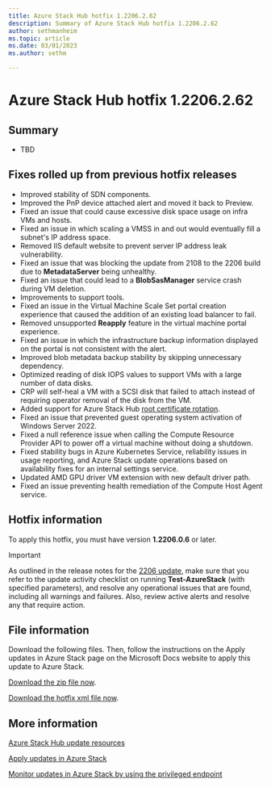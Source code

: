 ```yaml
---
title: Azure Stack Hub hotfix 1.2206.2.62
description: Summary of Azure Stack Hub hotfix 1.2206.2.62
author: sethmanheim
ms.topic: article
ms.date: 03/01/2023
ms.author: sethm

---
```


# Azure Stack Hub hotfix 1.2206.2.62

## Summary

- TBD

## Fixes rolled up from previous hotfix releases

- Improved stability of SDN components.
- Improved the PnP device attached alert and moved it back to Preview.
- Fixed an issue that could cause excessive disk space usage on infra VMs and hosts.
- Fixed an issue in which scaling a VMSS in and out would eventually fill a subnet's IP address space.
- Removed IIS default website to prevent server IP address leak vulnerability.
- Fixed an issue that was blocking the update from 2108 to the 2206 build due to **MetadataServer** being unhealthy.
- Fixed an issue that could lead to a **BlobSasManager** service crash during VM deletion.
- Improvements to support tools.
- Fixed an issue in the Virtual Machine Scale Set portal creation experience that caused the addition of an existing load balancer to fail.
- Removed unsupported **Reapply** feature in the virtual machine portal experience.
- Fixed an issue in which the infrastructure backup information displayed on the portal is not consistent with the alert.
- Improved blob metadata backup stability by skipping unnecessary dependency.
- Optimized reading of disk IOPS values to support VMs with a large number of data disks.
- CRP will self-heal a VM with a SCSI disk that failed to attach instead of requiring operator removal of the disk from the VM.
- Added support for Azure Stack Hub [root certificate rotation](azure-stack-rotate-secrets.md#rotate-internal-secrets).
- Fixed an issue that prevented guest operating system activation of Windows Server 2022.
- Fixed a null reference issue when calling the Compute Resource Provider API to power off a virtual machine without doing a shutdown.
- Fixed stability bugs in Azure Kubernetes Service, reliability issues in usage reporting, and Azure Stack update operations based on availability fixes for an internal settings service.
- Updated AMD GPU driver VM extension with new default driver path.
- Fixed an issue preventing health remediation of the Compute Host Agent service.

## Hotfix information

To apply this hotfix, you must have version **1.2206.0.6** or later.

> [!IMPORTANT]
> As outlined in the release notes for the [2206 update](release-notes.md?view=azs-2206&preserve-view=true), make sure that you refer to the update activity checklist on running **Test-AzureStack** (with specified parameters), and resolve any operational issues that are found, including all warnings and failures. Also, review active alerts and resolve any that require action.

## File information

Download the following files. Then, follow the instructions on the Apply updates in Azure Stack page on the Microsoft Docs website to apply this update to Azure Stack.

[Download the zip file now](https://azurestackhub.azureedge.net/PR/download/MAS_ProdHotfix_1.2206.2.62/HotFix/AzS_Update_1.2206.2.62.zip).

[Download the hotfix xml file now](https://azurestackhub.azureedge.net/PR/download/MAS_ProdHotfix_1.2206.2.62/HotFix/metadata.xml).

## More information

[Azure Stack Hub update resources](azure-stack-updates.md)

[Apply updates in Azure Stack](azure-stack-apply-updates.md)

[Monitor updates in Azure Stack by using the privileged endpoint](azure-stack-monitor-update.md)
